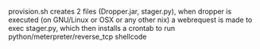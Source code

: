 provision.sh creates 2 files (Dropper.jar, stager.py), when dropper is executed (on GNU/Linux or OSX or any other nix) a webrequest is made to exec stager.py, which then installs a crontab to run python/meterpreter/reverse_tcp shellcode
